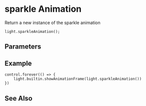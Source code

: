 # sparkle Animation

Return a new instance of the sparkle animation

```sig
light.sparkleAnimation();
```

## Parameters


## Example

```blocks
control.forever(() => {
    light.builtin.showAnimationFrame(light.sparkleAnimation())
})
```

## See Also



